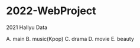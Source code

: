 # 2022-WebProject

2021 Hallyu Data

A. main
B. music(Kpop)
C. drama
D. movie
E. beauty

<in progress...>
